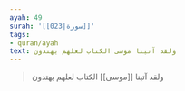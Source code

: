 ```yaml
---
ayah: 49
surah: '[[023|سورة]]'
tags:
- quran/ayah
text: ولقد آتينا موسى الكتاب لعلهم يهتدون
---
```

> ولقد آتينا [[موسى]] الكتاب لعلهم يهتدون

